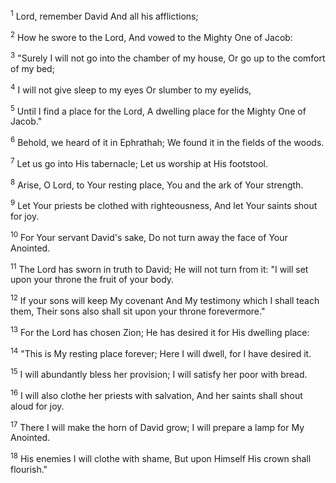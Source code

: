 <sup>1</sup> 
Lord, remember David And all his afflictions; 

<sup>2</sup> 
How he swore to the Lord, And vowed to the Mighty One of Jacob: 

<sup>3</sup> 
"Surely I will not go into the chamber of my house, Or go up to the comfort of my bed; 

<sup>4</sup> 
I will not give sleep to my eyes Or slumber to my eyelids, 

<sup>5</sup> 
Until I find a place for the Lord, A dwelling place for the Mighty One of Jacob." 

<sup>6</sup> 
Behold, we heard of it in Ephrathah; We found it in the fields of the woods. 

<sup>7</sup> 
Let us go into His tabernacle; Let us worship at His footstool. 

<sup>8</sup> 
Arise, O Lord, to Your resting place, You and the ark of Your strength. 

<sup>9</sup> 
Let Your priests be clothed with righteousness, And let Your saints shout for joy. 

<sup>10</sup> 
For Your servant David's sake, Do not turn away the face of Your Anointed. 

<sup>11</sup> 
The Lord has sworn in truth to David; He will not turn from it: "I will set upon your throne the fruit of your body. 

<sup>12</sup> 
If your sons will keep My covenant And My testimony which I shall teach them, Their sons also shall sit upon your throne forevermore." 

<sup>13</sup> 
For the Lord has chosen Zion; He has desired it for His dwelling place: 

<sup>14</sup> 
"This is My resting place forever; Here I will dwell, for I have desired it. 

<sup>15</sup> 
I will abundantly bless her provision; I will satisfy her poor with bread. 

<sup>16</sup> 
I will also clothe her priests with salvation, And her saints shall shout aloud for joy. 

<sup>17</sup> 
There I will make the horn of David grow; I will prepare a lamp for My Anointed. 

<sup>18</sup> 
His enemies I will clothe with shame, But upon Himself His crown shall flourish."
